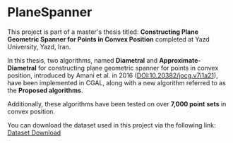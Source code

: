 # PlaneSpanner
This project is part of a master's thesis titled: **Constructing Plane Geometric Spanner for Points in Convex Position** completed at Yazd University, Yazd, Iran.

In this thesis, two algorithms, named **Diametral** and **Approximate-Diametral** for constructing plane geometric spanner for points in convex position, introduced by Amani et al. in 2016 ([DOI:10.20382/jocg.v7i1a21](https://doi.org/10.20382/jocg.v7i1a21)), have been implemented in CGAL, along with a new algorithm referred to as the **Proposed algorithms**.

Additionally, these algorithms have been tested on over **7,000 point sets** in convex position.

You can download the dataset used in this project via the following link:
[Dataset Download](https://drive.google.com/file/d/1wgNNGD_jtzxBlxuRIh9M7BGz7CqctZXS/view?usp=sharing)

